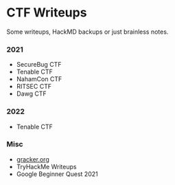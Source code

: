 # CTF Writeups
Some writeups, HackMD backups or just brainless notes.

### 2021
- SecureBug CTF
- Tenable CTF
- NahamCon CTF
- RITSEC CTF
- Dawg CTF

### 2022
- Tenable CTF

### Misc
- [gracker.org](http://gracker.org)
- TryHackMe Writeups
- Google Beginner Quest 2021
